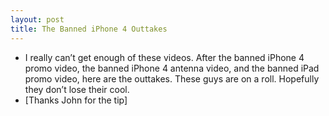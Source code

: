 ```yaml
---
layout: post
title: The Banned iPhone 4 Outtakes
---
```

* I really can’t get enough of these videos. After the banned iPhone 4 promo video, the banned iPhone 4 antenna video, and the banned iPad promo video, here are the outtakes. These guys are on a roll. Hopefully they don’t lose their cool.
* [Thanks John for the tip]

